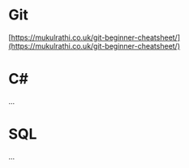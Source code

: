 # Git
[https://mukulrathi.co.uk/git-beginner-cheatsheet/](https://mukulrathi.co.uk/git-beginner-cheatsheet/)

# C#
...

# SQL
...
